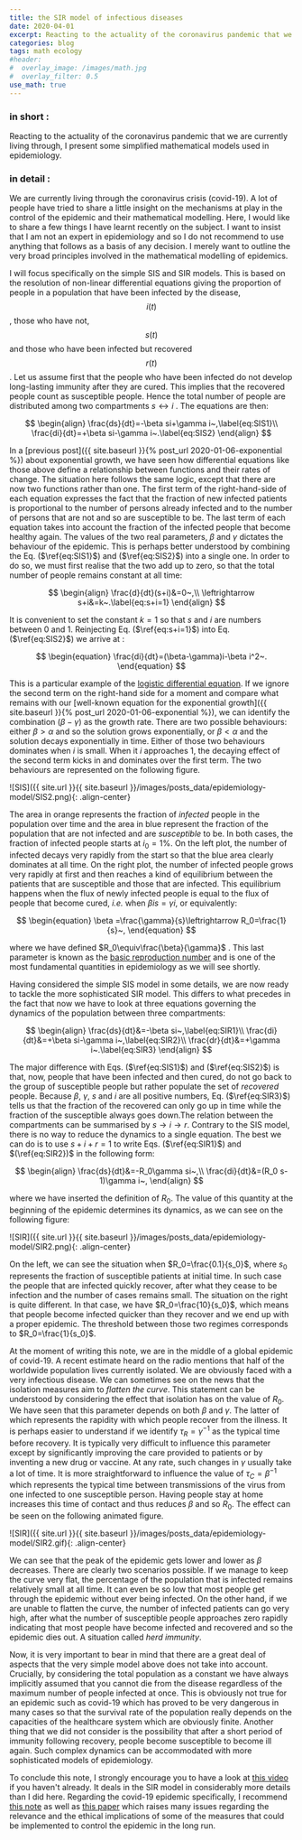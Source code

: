 ```yaml
---
title: the SIR model of infectious diseases
date: 2020-04-01
excerpt: Reacting to the actuality of the coronavirus pandemic that we are currently living through, I present some simplified mathematical models used in epidemiology.
categories: blog
tags: math ecology
#header:
#  overlay_image: /images/math.jpg
#  overlay_filter: 0.5
use_math: true
---
```


### in short :

Reacting to the actuality of the coronavirus pandemic that we are currently living through, I present some simplified mathematical models used in epidemiology.

### in detail :

We are currently living through the coronavirus crisis (covid-19). A lot of people have tried to share a little insight on the mechanisms at play in the control of the epidemic and their mathematical modelling. Here, I would like to share a few things I have learnt recently on the subject. I want to insist that I am not an expert in epidemiology and so I do not recommend to use anything that follows as a basis of any decision. I merely want to outline the very broad principles involved in the mathematical modelling of epidemics.

I will focus specifically on the simple SIS and SIR models. This is based on the resolution of non-linear differential equations giving the proportion of people in a population that have been infected by the disease, $$i(t)$$, those who have not, $$s(t)$$ and those who have been infected but recovered $$r(t)$$. Let us assume first that the people who have been infected do not develop long-lasting immunity after they are cured. This implies that the recovered people count as susceptible people. Hence the total number of people are distributed among two compartments $s\leftrightarrow i$ . The equations are then:

$$
\begin{align}
\frac{ds}{dt}=-\beta si+\gamma i~,\label{eq:SIS1}\\
\frac{di}{dt}=+\beta si-\gamma i~.\label{eq:SIS2}
\end{align}
$$


In a [previous post]({{ site.baseurl }}{% post_url 2020-01-06-exponential %}) about exponential growth, we have seen how differential equations like those above define a relationship between functions and their rates of change. The situation here follows the same logic, except that there are now two functions rather than one. The first term of the right-hand-side of each equation expresses the fact that the fraction of new infected patients is proportional to the number of persons already infected and to the number of persons that are not and so are susceptible to be. The last term of each equation takes into account the fraction of the infected people that become healthy again. The values of the two real parameters, $\beta$ and $\gamma$ dictates the behaviour of the epidemic. This is perhaps better understood by combining the Eq. ($\ref{eq:SIS1}$) and ($\ref{eq:SIS2}$) into a single one. In order to do so, we must first realise that the two add up to zero, so that the total number of people remains constant at all time:


$$
\begin{align}
\frac{d}{dt}(s+i)&=0~,\\
\leftrightarrow s+i&=k~.\label{eq:s+i=1}
\end{align}
$$


It is convenient to set the constant $k=1$ so that $s$ and $i$ are numbers between $0$ and $1$. Reinjecting Eq. ($\ref{eq:s+i=1}$) into Eq. ($\ref{eq:SIS2}$) we arrive at :


$$
\begin{equation}
\frac{di}{dt}=(\beta-\gamma)i-\beta i^2~.
\end{equation}
$$


This is a particular example of the [logistic differential equation](https://en.wikipedia.org/wiki/Logistic_function#Logistic_differential_equation). If we ignore the second term on the right-hand side for a moment and compare what remains with our [well-known equation for the exponential growth]({{ site.baseurl }}{% post_url 2020-01-06-exponential %}), we can identify the combination $(\beta-\gamma)$ as the growth rate. There are two possible behaviours: either $\beta>\alpha$ and so the solution grows exponentially, or $\beta<\alpha$ and the solution decays exponentially in time. Either of those two behaviours dominates when $i$ is small. When it $i$ approaches $1$, the decaying effect of the second term kicks in and dominates over the first term. The two behaviours are represented on the following figure.

![SIS]({{ site.url }}{{ site.baseurl }}/images/posts_data/epidemiology-model/SIS2.png){: .align-center}

The area in orange represents the fraction of *infected* people in the population over time and the area in blue represent the fraction of the population that are not infected and are *susceptible* to be. In both cases, the fraction of infected people starts at $i_0=1\%$. On the left plot, the number of infected decays very rapidly from the start so that the blue area clearly dominates at all time. On the right plot, the number of infected people grows very rapidly at first and then reaches a kind of equilibrium between the patients that are susceptible and those that are infected. This equilibrium happens when the flux of newly infected people is equal to the flux of people that become cured, *i.e.* when $\beta is=\gamma i$, or equivalently:

$$
\begin{equation}
\beta =\frac{\gamma}{s}\leftrightarrow R_0=\frac{1}{s}~,
\end{equation}
$$

where we have defined $R_0\equiv\frac{\beta}{\gamma}$ . This last parameter is known as the [basic reproduction number](https://en.wikipedia.org/wiki/Basic_reproduction_number) and is one of the most fundamental quantities in epidemiology as we will see shortly.

Having considered the simple SIS model in some details, we are now ready to tackle the more sophisticated SIR model. This differs to what precedes in the fact that now we have to look at three equations governing the dynamics of the population between three compartments:


$$
\begin{align}
\frac{ds}{dt}&=-\beta si~,\label{eq:SIR1}\\
\frac{di}{dt}&=+\beta si-\gamma i~,\label{eq:SIR2}\\
\frac{dr}{dt}&=+\gamma i~.\label{eq:SIR3}
\end{align}
$$


The major difference with Eqs. ($\ref{eq:SIS1}$) and ($\ref{eq:SIS2}$) is that, now, people that have been infected and then cured, do not go back to the group of susceptible people but rather populate the set of *recovered* people. Because $\beta$, $\gamma$, $s$ and $i$ are all positive numbers, Eq. ($\ref{eq:SIR3}$) tells us that the fraction of the recovered can only go up in time while the fraction of the susceptible always goes down.The relation between the compartments can be summarised by  $s\rightarrow i \rightarrow r$. Contrary to the SIS model, there is no way to reduce the dynamics to a single equation. The best we can do is to use $s+i+r=1$ to write Eqs. ($\ref{eq:SIR1}$) and $(\ref{eq:SIR2})$ in the following form:


$$
\begin{align}
\frac{ds}{dt}&=-R_0\gamma si~,\\
\frac{di}{dt}&=(R_0 s-1)\gamma i~,
\end{align}
$$


where we have inserted the definition of $R_0$. The value of this quantity at the beginning of the epidemic determines its dynamics, as we can see on the following figure:

![SIR]({{ site.url }}{{ site.baseurl }}/images/posts_data/epidemiology-model/SIR2.png){: .align-center}

On the left, we can see the situation when $R_0=\frac{0.1}{s_0}$, where $s_0$ represents the fraction of susceptible patients at initial time.  In such case the people that are infected quickly recover, after what they cease to be infection and the number of cases remains small. The situation on the right is quite different. In that case, we have $R_0=\frac{10}{s_0}$, which means that people become infected quicker than they recover and we end up with a proper epidemic. The threshold between those two regimes corresponds to $R_0=\frac{1}{s_0}$.

At the moment of writing this note, we are in the middle of a global epidemic of covid-19. A recent estimate heard on the radio mentions that half of the worldwide population lives currently isolated. We are obviously faced with a very infectious disease. We can sometimes see on the news that the isolation measures aim to *flatten the curve*. This statement can be understood by considering the effect that isolation has on the value of $R_0$. We have seen that this parameter depends on both $\beta$ and $\gamma$. The latter of which represents the rapidity with which people recover from the illness. It is perhaps easier to understand if we identify $\tau_R=\gamma^{-1}$ as the typical time before recovery. It is typically very difficult to influence this parameter except by significantly improving the care provided to patients or by inventing a new drug or vaccine. At any rate, such changes in $\gamma$ usually take a lot of time. It is more straightforward to influence the value of $\tau_C=\beta^{-1}$ which represents the typical time between transmissions of the virus from one infected to one susceptible person. Having people stay at home increases this time of contact and thus reduces $\beta$ and so $R_0$. The effect can be seen on the following animated figure.

![SIR]({{ site.url }}{{ site.baseurl }}/images/posts_data/epidemiology-model/SIR2.gif){: .align-center}

We can see that the peak of the epidemic gets lower and lower as $\beta$ decreases. There are clearly two scenarios possible. If we manage to keep the curve very flat, the percentage of the population that is infected remains relatively small at all time. It can even be so low that most people get through the epidemic without ever being infected. On the other hand, if we are unable to flatten the curve, the number of infected patients can go very high, after what the number of susceptible people approaches zero rapidly indicating that most people have become infected and recovered and so the epidemic dies out. A situation called *herd immunity*.

Now, it is very important to bear in mind that there are a great deal of aspects that the very simple model above does not take into account. Crucially, by considering the total population as a constant we have always implicitly assumed that you cannot die from the disease regardless of the maximum number of people infected at once. This is obviously not true for an epidemic such as covid-19 which has proved to be very dangerous in many cases so that the survival rate of the population really depends on the capacities of the healthcare system which are obviously finite. Another thing that we did not consider is the possibility that after a short period of immunity following recovery, people become susceptible to become ill again. Such complex dynamics can be accommodated with more sophisticated models of epidemiology.

To conclude this note, I strongly encourage you to have a look at [this video](https://www.youtube.com/watch?v=gxAaO2rsdIs) if you haven't already. It deals in the SIR model in considerably more details than I did here. Regarding the covid-19 epidemic specifically, I recommend [this note](https://medium.com/@wpegden/a-call-to-honesty-in-pandemic-modeling-5c156686a64b) as well as [this paper](https://science.sciencemag.org/content/early/2020/03/30/science.abb6936.full) which raises many issues regarding the relevance and the ethical implications of some of the measures that could be implemented to control the epidemic in the long run.
